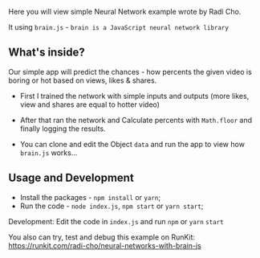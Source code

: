 Here you will view simple Neural Network example wrote by Radi Cho.

It using `brain.js` - `brain is a JavaScript neural network library`

## What's inside?

Our simple app will predict the chances - how percents the given video is boring or hot based on views, likes & shares.

* First I trained the network with simple inputs and outputs (more likes, view and shares are equal to hotter video)

* After that ran the network and Calculate percents with `Math.floor` and finally logging the results.

* You can clone and edit the Object `data` and run the app to view how `brain.js` works...

## Usage and Development

* Install the packages - `npm install` or `yarn`;
* Run the code - `node index.js`, `npm start` or `yarn start`;

Development: Edit the code in `index.js` and run `npm` or `yarn` `start`

You also can try, test and debug this example on RunKit: https://runkit.com/radi-cho/neural-networks-with-brain-js